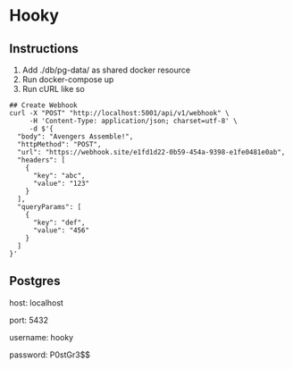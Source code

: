 # Hooky

## Instructions
1. Add ./db/pg-data/ as shared docker resource
2. Run docker-compose up
3. Run cURL like so
```
## Create Webhook
curl -X "POST" "http://localhost:5001/api/v1/webhook" \
     -H 'Content-Type: application/json; charset=utf-8' \
     -d $'{
  "body": "Avengers Assemble!",
  "httpMethod": "POST",
  "url": "https://webhook.site/e1fd1d22-0b59-454a-9398-e1fe0481e0ab",
  "headers": [
    {
      "key": "abc",
      "value": "123"
    }
  ],
  "queryParams": [
    {
      "key": "def",
      "value": "456"
    }
  ]
}'
```

## Postgres
host: localhost

port: 5432

username: hooky

password: P0stGr3$$
